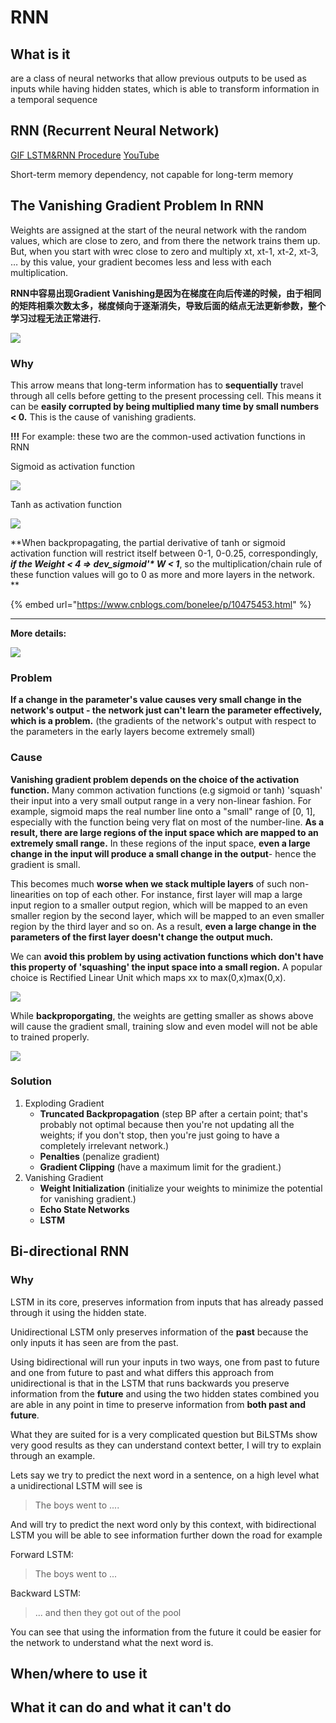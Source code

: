 # RNN

## What is it&#x20;

are a class of neural networks that allow previous outputs to be used as inputs while having hidden states, which is able to transform information in a temporal sequence

## RNN (Recurrent Neural Network)

[GIF LSTM\&RNN Procedure](https://towardsdatascience.com/illustrated-guide-to-lstms-and-gru-s-a-step-by-step-explanation-44e9eb85bf21) [YouTube](https://www.youtube.com/watch?time\_continue=193\&v=8HyCNIVRbSU)

Short-term memory dependency, not capable for long-term memory

## The Vanishing Gradient Problem In RNN

Weights are assigned at the start of the neural network with the random values, which are close to zero, and from there the network trains them up. But, when you start with wrec close to zero and multiply xt, xt-1, xt-2, xt-3, … by this value, your gradient becomes less and less with each multiplication.

**RNN中容易出现Gradient Vanishing是因为在梯度在向后传递的时候，由于相同的矩阵相乘次数太多，梯度倾向于逐渐消失，导致后面的结点无法更新参数，整个学习过程无法正常进行.**

![](<.gitbook/assets/image (71).png>)

### **Why**

This arrow means that long-term information has to **sequentially** travel through all cells before getting to the present processing cell. This means it can be **easily corrupted by being multiplied many time by small numbers < 0.** This is the cause of vanishing gradients.

**!!!** For example: these two are the common-used activation functions in RNN

Sigmoid as activation function

![](<.gitbook/assets/image (72).png>)

Tanh as activation function

![](<.gitbook/assets/image (73).png>)

**When backpropagating, the partial derivative of tanh or sigmoid activation function will restrict itself between 0-1, 0-0.25, correspondingly, **_**if the Weight < 4 => dev\_sigmoid'\* W < 1**_**, so the multiplication/chain rule of these function values will go to 0 as more and more layers in the network. **

{% embed url="https://www.cnblogs.com/bonelee/p/10475453.html" %}

****

**More details:**

![](<.gitbook/assets/image (74).png>)

### **Problem**

**If a change in the parameter's value causes very small change in the network's output - the network just can't learn the parameter effectively, which is a problem.** (the gradients of the network's output with respect to the parameters in the early layers become extremely small)

### **Cause**

**Vanishing gradient problem depends on the choice of the activation function.** Many common activation functions (e.g sigmoid or tanh) 'squash' their input into a very small output range in a very non-linear fashion. For example, sigmoid maps the real number line onto a "small" range of \[0, 1], especially with the function being very flat on most of the number-line. **As a result, there are large regions of the input space which are mapped to an extremely small range.** In these regions of the input space, **even a large change in the input will produce a small change in the output**- hence the gradient is small.

This becomes much **worse when we stack multiple layers** of such non-linearities on top of each other. For instance, first layer will map a large input region to a smaller output region, which will be mapped to an even smaller region by the second layer, which will be mapped to an even smaller region by the third layer and so on. As a result, **even a large change in the parameters of the first layer doesn't change the output much.**

We can **avoid this problem by using activation functions which don't have this property of 'squashing' the input space into a small region.** A popular choice is Rectified Linear Unit which maps xx to max(0,x)max(0,x).

![](<.gitbook/assets/image (75).png>)

While **backproporgating**, the weights are getting smaller as shows above will cause the gradient small, training slow and even model will not be able to trained properly.

![](<.gitbook/assets/image (76).png>)



### **Solution**

1. Exploding Gradient
   * **Truncated Backpropagation** (step BP after a certain point; that's probably not optimal because then you're not updating all the weights; if you don't stop, then you're just going to have a completely irrelevant network.)
   * **Penalties** (penalize gradient)
   * **Gradient Clipping** (have a maximum limit for the gradient.)
2. Vanishing Gradient
   * **Weight Initialization** (initialize your weights to minimize the potential for vanishing gradient.)
   * **Echo State Networks**
   * **LSTM**

## Bi-directional RNN

### Why

LSTM in its core, preserves information from inputs that has already passed through it using the hidden state.

Unidirectional LSTM only preserves information of the **past** because the only inputs it has seen are from the past.

Using bidirectional will run your inputs in two ways, one from past to future and one from future to past and what differs this approach from unidirectional is that in the LSTM that runs backwards you preserve information from the **future** and using the two hidden states combined you are able in any point in time to preserve information from **both past and future**.

What they are suited for is a very complicated question but BiLSTMs show very good results as they can understand context better, I will try to explain through an example.

Lets say we try to predict the next word in a sentence, on a high level what a unidirectional LSTM will see is

> The boys went to ....

And will try to predict the next word only by this context, with bidirectional LSTM you will be able to see information further down the road for example

Forward LSTM:

> The boys went to ...

Backward LSTM:

> ... and then they got out of the pool

You can see that using the information from the future it could be easier for the network to understand what the next word is.

##

## When/where to use it&#x20;

## What it can do and what it can't do

